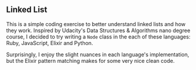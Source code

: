## Linked List

This is a simple coding exercise to better understand linked lists and how they work. Inspired by Udacity's Data Structures & Algorithms nano degree course, I decided to try writing a `Node` class in the each of these languages: Ruby, JavaScript, Elixir and Python.

Surprisingly, I enjoy the slight nuances in each language's implementation, but the Elixir pattern matching makes for some very nice clean code.
